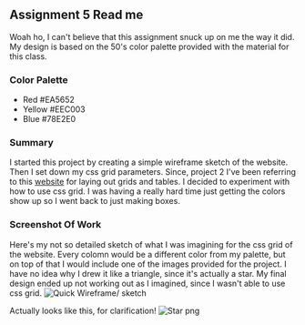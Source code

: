 ## Assignment 5 Read me

Woah ho, I can't believe that this assignment snuck up on me the way it did.
My design is based on the 50's color palette provided with the material for this class.

### Color Palette
- Red #EA5652
- Yellow #EEC003
- Blue #78E2E0

### Summary
I started this project by creating a simple wireframe sketch of the website. Then I set down my css grid parameters.
Since, project 2 I've been referring to this  [website][12261ce5] for laying out grids and tables. I decided to experiment with how to use css grid. I was having a really hard time just getting the colors show up so I went back to just making boxes.

### Screenshot Of Work
Here's my not so detailed sketch of what I was imagining for the css grid of the website. Every colomn would be a different color from my palette, but on top of that I would include one of the images provided for the project. I have no idea why I drew it like a triangle, since it's actually a star. My final design ended up not working out as I imagined, since I wasn't able to use css grid.
![Quick Wireframe/ sketch](/images/screenshot.jpg)

Actually looks like this, for clarification!
![Star png](/images/1950s-04.png)

  [12261ce5]: https://css-tricks.com/snippets/css/complete-guide-grid/ "css grid"
